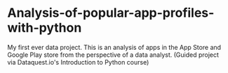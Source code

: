 # Analysis-of-popular-app-profiles-with-python
My first ever data project. This is an analysis of apps in the App Store and Google Play store from the perspective of a data analyst. (Guided project via Dataquest.io's Introduction to Python course)
